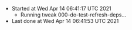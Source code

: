   - Started at Wed Apr 14 06:41:17 UTC 2021
    - Running tweak 000-do-test-refresh-deps...
  - Last done at Wed Apr 14 06:41:53 UTC 2021
